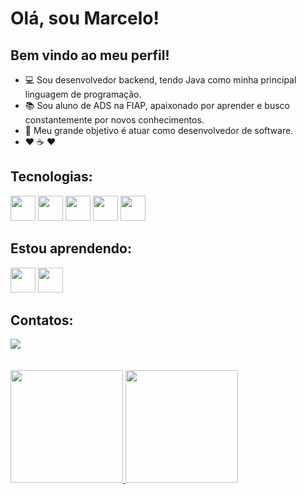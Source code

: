 # Olá, sou Marcelo!
## Bem vindo ao meu perfil!

- :computer: Sou desenvolvedor backend, tendo Java como minha principal linguagem de programação. 
- :books: Sou aluno de ADS na FIAP, apaixonado por aprender e busco constantemente por novos conhecimentos.
- :dart: Meu grande objetivo é atuar como desenvolvedor de software.
- :hearts: :coffee: :hearts:

## Tecnologias:

<img src="https://cdn.jsdelivr.net/gh/devicons/devicon/icons/java/java-original.svg" width="40" heigth="40"/> <img src="https://cdn.jsdelivr.net/gh/devicons/devicon/icons/python/python-original.svg" width="40" heigth="40"/> <img src="https://cdn.jsdelivr.net/gh/devicons/devicon/icons/html5/html5-original.svg" width="40" heigth="40"/> <img src="https://cdn.jsdelivr.net/gh/devicons/devicon/icons/css3/css3-original.svg" width="40" heigth="40"/> <img src="https://cdn.jsdelivr.net/gh/devicons/devicon/icons/javascript/javascript-original.svg" width="40" heigth="40"/>

## Estou aprendendo:

<img src="https://cdn.jsdelivr.net/gh/devicons/devicon/icons/spring/spring-original.svg" width="40" heigth="40"/> <img src="https://cdn.jsdelivr.net/gh/devicons/devicon/icons/git/git-original.svg" width="40" heigth="40"/>
          
## Contatos:

<div>
  <a href="https://www.linkedin.com/in/marcelo-hpaschoal/"><img loading="lazy" src="https://img.shields.io/badge/-LinkedIn-%230077B5?style=for-the-badge&logo=linkedin&logoColor=white" target="_blank"></a>
</div>
<br/> 
<br/> 
<div>
<a href="https://github.com/marcelohlp">
<img loading="lazy" height="180em" src="https://github-readme-stats.vercel.app/api/top-langs/?username=marcelohlp&layout=compact&langs_count=7&theme=dracula"/>
<img loading="lazy" height="180em" src="https://github-readme-stats.vercel.app/api?username=marcelohlp&show_icons=true&theme=dracula&include_all_commits=true&count_private=true"/>
</div>
